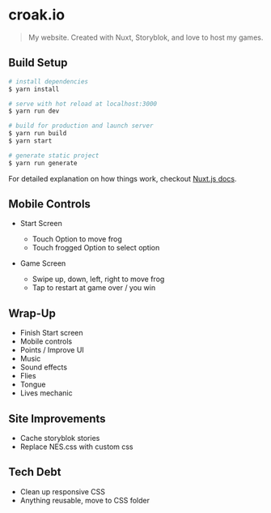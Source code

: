 # croak.io

> My website. Created with Nuxt, Storyblok, and love to host my games.

## Build Setup

``` bash
# install dependencies
$ yarn install

# serve with hot reload at localhost:3000
$ yarn run dev

# build for production and launch server
$ yarn run build
$ yarn start

# generate static project
$ yarn run generate
```

For detailed explanation on how things work, checkout [Nuxt.js docs](https://nuxtjs.org).

## Mobile Controls

* Start Screen
  * Touch Option to move frog
  * Touch frogged Option to select option

* Game Screen
  * Swipe up, down, left, right to move frog
  * Tap to restart at game over / you win

##

##

##

##

##

##

##

##

##

##

## Wrap-Up

* Finish Start screen
* Mobile controls
* Points / Improve UI
* Music
* Sound effects
* Flies
* Tongue
* Lives mechanic

## Site Improvements

* Cache storyblok stories
* Replace NES.css with custom css

## Tech Debt

* Clean up responsive CSS
* Anything reusable, move to CSS folder